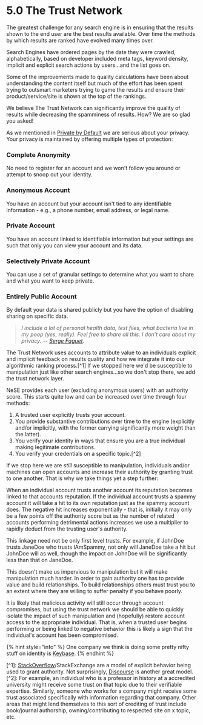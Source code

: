 # 5.0 The Trust Network

The greatest challenge for any search engine is in ensuring that the results shown to the end user are the best results available. Over time the methods by which results are ranked have evolved many times over.

Search Engines have ordered pages by the date they were crawled, alphabetically, based on developer included meta tags, keyword density, implicit and explicit search actions by users...and the list goes on.

Some of the improvements made to quality calculations have been about understanding the content itself but much of the effort has been spent trying to outsmart marketers trying to game the results and ensure their product/service/site is shown at the top of the rankings.

We believe The Trust Network can significantly improve the quality of results while decreasing the spamminess of results. How? We are so glad you asked!

As we mentioned in [Private by Default](3.-private-by-default.md) we are serious about your privacy. Your privacy is maintained by offering multiple types of protection:

### Complete Anonymity

No need to register for an account and we won't follow you around or attempt to snoop out your identity.

### Anonymous Account

You have an account but your account isn't tied to any identifiable information - e.g., a phone number, email address, or legal name.

### Private Account

You have an account linked to identifiable information but your settings are such that only you can view your account and its data.

### Selectively Private Account

You can use a set of granular settings to determine what you want to share and what you want to keep private.

### Entirely Public Account

By default your data is shared publicly but you have the option of disabling sharing on specific data.

> _I include a lot of personal health data, test files, what bacteria live in my poop \(yes, really\). Feel free to share all this. I don’t care about my privacy. --_ [_Serge Faguet_](https://hackernoon.com/im-32-and-spent-200k-on-biohacking-became-calmer-thinner-extroverted-healthier-happier-2a2e846ae113)_._

The Trust Network uses accounts to attribute value to an individuals explicit and implicit feedback on results quality and how we integrate it into our algorithmic ranking process.\[^1\] If we stopped here we'd be susceptible to manipulation just like other search engines...so we don't stop there, we add the trust network layer.

NeSE provides each user \(excluding anonymous users\) with an authority score. This starts quite low and can be increased over time through four methods:

1. A trusted user explicitly trusts your account.
2. You provide substantive contributions over time to the engine \(explicitly and/or implicitly, with the former carrying significantly more weight than the latter\).
3. You verify your identity in ways that ensure you are a true individual making legitimate contributions.
4. You verify your credentials on a specific topic.\[^2\]

If we stop here we are _still_ susceptible to manipulation, individuals and/or machines can open accounts and increase their authority by granting trust to one another. That is why we take things yet a step further:

When an individual account trusts another account its reputation becomes linked to that accounts reputation. If the individual account trusts a spammy account it will take a hit to its own reputation just as the spammy account does. The negative hit increases exponentially - that is, initially it may only be a few points off the authority score but as the number of related accounts performing detrimental actions increases we use a multiplier to rapidly deduct from the trusting user's authority.

This linkage need not be only first level trusts. For example, if JohnDoe trusts JaneDoe who trusts IAmSpammy, not only will JaneDoe take a hit but JohnDoe will as well, though the impact on JohnDoe will be significantly less than that on JaneDoe.

This doesn't make us impervious to manipulation but it will make manipulation much harder. In order to gain authority one has to provide value and build relationships. To build relationships others must trust you to an extent where they are willing to suffer penalty if you behave poorly.

It is likely that malicious activity will still occur through account compromises, but using the trust network we should be able to quickly isolate the impact of such manipulation and \(hopefully\) restore account access to the appropriate individual. That is, when a trusted user begins performing or being linked to negative behavior this is likely a sign that the individual's account has been compromised. 

{% hint style="info" %}
One company we think is doing some pretty nifty stuff on identity is [Keybase](https://keybase.io/).
{% endhint %}

\[^1\]: [StackOverflow](https://stackoverflow.com/)/StackExchange are a model of explicit behavior being used to grant authority. Not surprisingly, [Discourse](https://www.discourse.org/) is another great model.  
\[^2\]: For example, an individual who is a professor in history at a accredited university might receive some trust on that topic due to their verifiable expertise. Similarly, someone who works for a company might receive some trust associated specifically with information regarding that company. Other areas that might lend themselves to this sort of crediting of trust include book/journal authorship, owning/contributing to respected site on x topic, etc.



